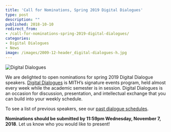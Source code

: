 ```yaml
---
title: 'Call for Nominations, Spring 2019 Digital Dialogues'
type: post
description: ""
published: 2018-10-10
redirect_from: 
- /call-for-nominations-spring-2019-digital-dialogues/
categories:
- Digital Dialogues
- News
image: /images/2009-12-header_digital-dialogues-h.jpg
---
```

![Digital Dialogues](/images/2009-12-header_digital-dialogues-h.jpg)

We are delighted to open nominations for spring 2019 Digital Dialogue speakers. [Digital Dialogues](https://mith.umd.edu/digital-dialogues/) is MITH’s signature events program, held almost every week while the academic semester is in session. Digital Dialogues is an occasion for discussion, presentation, and intellectual exchange that you can build into your weekly schedule.

To see a list of previous speakers, see our [past dialogue schedules](http://mith.umd.edu/digital-dialogues/past-dialogue-schedules/).

**Nominations should be submitted by 11:59pm Wednesday, November 7, 2018**. Let us know who you would like to present!
